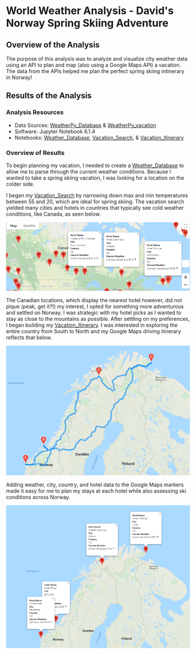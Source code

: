 # World Weather Analysis - David's Norway Spring Skiing Adventure 

## Overview of the Analysis

The purpose of this analysis was to analyze and visualize city weather data using an API to plan and map (also using a Google Maps API) a vacation. The data from the APIs helped me plan the perfect spring skiing intinerary in Norway!

## Results of the Analysis

### Analysis Resources
* Data Sources: [WeatherPy_Database](https://github.com/dwwatson1/World_Weather_Analysis/blob/main/Weather_Database/WeatherPy_Database.csv) & [WeatherPy_vacation](https://github.com/dwwatson1/World_Weather_Analysis/blob/main/Vacation_Search/WeatherPy_vacation.csv)
* Software: Jupyter Notebook 6.1.4 
* Notebooks: [Weather_Database](https://github.com/dwwatson1/World_Weather_Analysis/blob/main/Weather_Database/Weather_Database.ipynb), [Vacation_Search](https://github.com/dwwatson1/World_Weather_Analysis/blob/main/Vacation_Search/Vacation_Search.ipynb), & [Vacation_Itinerary](https://github.com/dwwatson1/World_Weather_Analysis/blob/main/Vacation_Itinerary/Vacation_Itinerary.ipynb)
 
### Overview of Results 

To begin planning my vacation, I needed to create a [Weather_Database](https://github.com/dwwatson1/World_Weather_Analysis/blob/main/Weather_Database/Weather_Database.ipynb) to allow me to parse through the current weather conditions. Because I wanted to take a spring skiing vacation, I was looking for a location on the colder side. 

I began my [Vacation_Search](https://github.com/dwwatson1/World_Weather_Analysis/blob/main/Vacation_Search/Vacation_Search.ipynb) by narrowing down max and min temperatures between 55 and 20, which are ideal for spring skiing. The vacation search yielded many cities and hotels in countries that typically see cold weather conditions, like Canada, as seen below.

![WeatherPy_vacation_map](https://github.com/dwwatson1/World_Weather_Analysis/blob/main/Vacation_Search/WeatherPy_vacation_map.PNG)

The Canadian locations, which display the nearest hotel  however, did not pique (peak, get it?!) my interest, I opted for something more adventurous and settled on Norway. I was strategic with my hotel picks as I wanted to stay as close to the mountains as possible. After settling on my preferences, I began building my [Vacation_Itinerary](https://github.com/dwwatson1/World_Weather_Analysis/blob/main/Vacation_Itinerary/Vacation_Itinerary.ipynb). I was interested in exploring the entire country from South to North and my Google Maps driving itinerary reflects that below.

![WeatherPy_travel_map](https://github.com/dwwatson1/World_Weather_Analysis/blob/main/Vacation_Itinerary/WeatherPy_travel_map.PNG)

Adding weather, city, country, and hotel data to the Google Maps markers made it easy for me to plan my stays at each hotel while also assessing ski conditions across Norway.

![WeatherPy_travel_map_markers](https://github.com/dwwatson1/World_Weather_Analysis/blob/main/Vacation_Itinerary/WeatherPy_travel_map_markers.PNG) 
